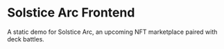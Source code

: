# Solstice Arc Frontend

A static demo for Solstice Arc, an upcoming NFT marketplace paired with deck battles.

